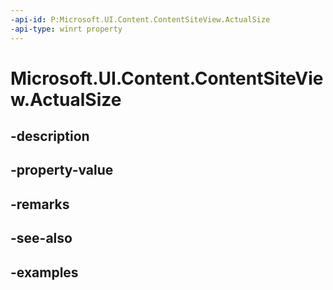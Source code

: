 ```yaml
---
-api-id: P:Microsoft.UI.Content.ContentSiteView.ActualSize
-api-type: winrt property
---
```


# Microsoft.UI.Content.ContentSiteView.ActualSize

<!--
public System.Numerics.Vector2 ActualSize { get; }
-->


## -description

## -property-value

## -remarks

## -see-also

## -examples



